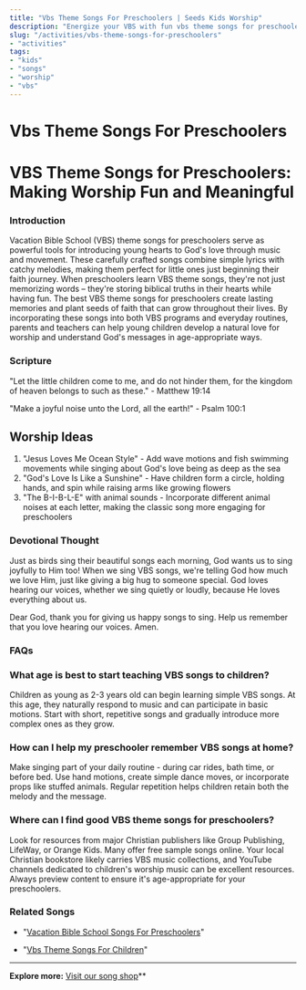 ```yaml
---
title: "Vbs Theme Songs For Preschoolers | Seeds Kids Worship"
description: "Energize your VBS with fun vbs theme songs for preschoolers. Engaging worship music and activities for summer children's ministry."
slug: "/activities/vbs-theme-songs-for-preschoolers"
- "activities"
tags:
- "kids"
- "songs"
- "worship"
- "vbs"
---
```


# Vbs Theme Songs For Preschoolers

# VBS Theme Songs for Preschoolers: Making Worship Fun and Meaningful

### Introduction
Vacation Bible School (VBS) theme songs for preschoolers serve as powerful tools for introducing young hearts to God's love through music and movement. These carefully crafted songs combine simple lyrics with catchy melodies, making them perfect for little ones just beginning their faith journey. When preschoolers learn VBS theme songs, they're not just memorizing words – they're storing biblical truths in their hearts while having fun. The best VBS theme songs for preschoolers create lasting memories and plant seeds of faith that can grow throughout their lives. By incorporating these songs into both VBS programs and everyday routines, parents and teachers can help young children develop a natural love for worship and understand God's messages in age-appropriate ways.

### Scripture
"Let the little children come to me, and do not hinder them, for the kingdom of heaven belongs to such as these." - Matthew 19:14

"Make a joyful noise unto the Lord, all the earth!" - Psalm 100:1

## Worship Ideas
1. "Jesus Loves Me Ocean Style" - Add wave motions and fish swimming movements while singing about God's love being as deep as the sea
2. "God's Love Is Like a Sunshine" - Have children form a circle, holding hands, and spin while raising arms like growing flowers
3. "The B-I-B-L-E" with animal sounds - Incorporate different animal noises at each letter, making the classic song more engaging for preschoolers

### Devotional Thought
Just as birds sing their beautiful songs each morning, God wants us to sing joyfully to Him too! When we sing VBS songs, we're telling God how much we love Him, just like giving a big hug to someone special. God loves hearing our voices, whether we sing quietly or loudly, because He loves everything about us.

Dear God, thank you for giving us happy songs to sing. Help us remember that you love hearing our voices. Amen.

### FAQs

### What age is best to start teaching VBS songs to children?
Children as young as 2-3 years old can begin learning simple VBS songs. At this age, they naturally respond to music and can participate in basic motions. Start with short, repetitive songs and gradually introduce more complex ones as they grow.

### How can I help my preschooler remember VBS songs at home?
Make singing part of your daily routine - during car rides, bath time, or before bed. Use hand motions, create simple dance moves, or incorporate props like stuffed animals. Regular repetition helps children retain both the melody and the message.

### Where can I find good VBS theme songs for preschoolers?
Look for resources from major Christian publishers like Group Publishing, LifeWay, or Orange Kids. Many offer free sample songs online. Your local Christian bookstore likely carries VBS music collections, and YouTube channels dedicated to children's worship music can be excellent resources. Always preview content to ensure it's age-appropriate for your preschoolers.

### Related Songs

- "[Vacation Bible School Songs For Preschoolers](/activities/vacation-bible-school-songs-for-preschoolers/)"

- "[Vbs Theme Songs For Children](/activities/vbs-theme-songs-for-children/)"

---

**Explore more:** [Visit our song shop](https://seedskidsworship.com/shop)**

<!-- Schema Markup -->
<script type="application/ld+json">
{
  "@context": "https://schema.org",
  "@type": "MusicRecording",
  "name": "Vbs Theme Songs For Preschoolers",
  "byArtist": {
    "@type": "MusicGroup",
    "name": "Seeds Kids Worship"
  },
  "isFamilyFriendly": true,
  "url": "https://seedskidsworship.com/activities/vbs-theme-songs-for-preschoolers/"
}
</script>